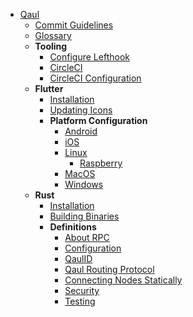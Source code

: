 * [Qaul](qaul/README.md)
    * [Commit Guidelines](qaul/commit-guidelines.md)
    * [Glossary](qaul/glossary.md)
    * **Tooling**
        * [Configure Lefthook](qaul/tooling/configure_lefthook.md)
        * [CircleCI](qaul/tooling/circleci.md)
        * [CircleCI Configuration](qaul/tooling/circleci-configuration.md)
    * **Flutter**
        * [Installation](qaul/flutter/flutter-install.md)
        * [Updating Icons](qaul/flutter/updating-icons.md)
        * **Platform Configuration**
            * [Android](qaul/flutter/android.md)
            * [iOS](qaul/flutter/ios.md)
            * [Linux](qaul/flutter/linux.md)
                * [Raspberry](qaul/flutter/raspberry.md)
            * [MacOS](qaul/flutter/macos.md)
            * [Windows](qaul/flutter/windows.md)
    * **Rust**
        * [Installation](qaul/rust/rust-install.md)
        * [Building Binaries](qaul/rust/rust-build.md)
        * **Definitions**
            * [About RPC](qaul/rust/rpc.md)
            * [Configuration](qaul/rust/configuration.md)
            * [QaulID](qaul/rust/qaulId.md)
            * [Qaul Routing Protocol](qaul/rust/routing.md)
            * [Connecting Nodes Statically](qaul/rust/connecting-nodes-statically.md)
            * [Security](qaul/rust/security.md)
            * [Testing](qaul/rust/testing.md)
